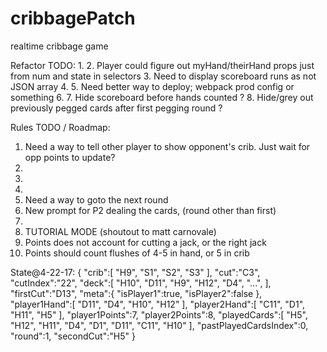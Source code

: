 # cribbagePatch
realtime cribbage game

Refactor TODO:
1. 
2. Player could figure out myHand/theirHand props just from num and state in selectors
3. Need to display scoreboard runs as not JSON array 
4. 
5. Need better way to deploy; webpack prod config or something
6. 
7. Hide scoreboard before hands counted ?
8. Hide/grey out previously pegged cards after first pegging round ?

Rules TODO / Roadmap:
1. Need a way to tell other player to show opponent's crib. Just wait for opp points to update?
2. 
3. 
5. 
6. Need a way to goto the next round
7. New prompt for P2 dealing the cards, (round other than first)
8. 
9. TUTORIAL MODE (shoutout to matt carnovale)
10. Points does not account for cutting a jack, or the right jack
11. Points should count flushes of 4-5 in hand, or 5 in crib


State@4-22-17:
{
  "crib":[
   "H9",
   "S1",
   "S2",
   "S3"
  ],
  "cut":"C3",
  "cutIndex":"22",
  "deck":[
     "H10",
     "D11",
     "H9",
     "H12",
     "D4",
     "...",
  ],
  "firstCut":"D13",
  "meta":{
     "isPlayer1":true,
     "isPlayer2":false
  },
  "player1Hand":[
     "D11",
     "D4",
     "H10",
     "H12"
  ],
  "player2Hand":[
     "C11",
     "D1",
     "H11",
     "H5"
  ],
  "player1Points":7,
  "player2Points":8,
  "playedCards":[
     "H5",
     "H12",
     "H11",
     "D4",
     "D1",
     "D11",
     "C11",
     "H10"
  ],
  "pastPlayedCardsIndex":0,
  "round":1,
  "secondCut":"H5"
}